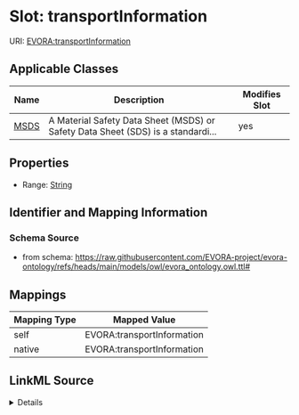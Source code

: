 

# Slot: transportInformation



URI: [EVORA:transportInformation](https://raw.githubusercontent.com/EVORA-project/evora-ontology/refs/heads/main/models/owl/evora_ontology.owl.ttl#transportInformation)



<!-- no inheritance hierarchy -->





## Applicable Classes

| Name | Description | Modifies Slot |
| --- | --- | --- |
| [MSDS](MSDS.md) | A Material Safety Data Sheet (MSDS) or Safety Data Sheet (SDS) is a standardi... |  yes  |







## Properties

* Range: [String](String.md)





## Identifier and Mapping Information







### Schema Source


* from schema: https://raw.githubusercontent.com/EVORA-project/evora-ontology/refs/heads/main/models/owl/evora_ontology.owl.ttl#




## Mappings

| Mapping Type | Mapped Value |
| ---  | ---  |
| self | EVORA:transportInformation |
| native | EVORA:transportInformation |




## LinkML Source

<details>
```yaml
name: transportInformation
from_schema: https://raw.githubusercontent.com/EVORA-project/evora-ontology/refs/heads/main/models/owl/evora_ontology.owl.ttl#
rank: 1000
alias: transportInformation
domain_of:
- MSDS
range: string

```
</details>